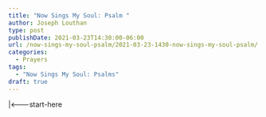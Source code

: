 ```yaml
---
title: "Now Sings My Soul: Psalm "
author: Joseph Louthan
type: post
publishDate: 2021-03-23T14:30:00-06:00
url: /now-sings-my-soul-psalm/2021-03-23-1430-now-sings-my-soul-psalm/
categories:
  - Prayers
tags:
  - "Now Sings My Soul: Psalms"
draft: true
---
```

<div style="font-variant: small-caps;">

</div>
    |<---start-here
